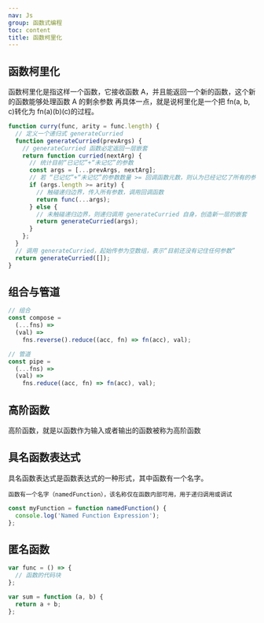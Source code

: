 ```yaml
---
nav: Js
group: 函数式编程
toc: content
title: 函数柯里化
---
```


## 函数柯里化

函数柯里化是指这样一个函数，它接收函数 A，并且能返回一个新的函数，这个新的函数能够处理函数 A 的剩余参数
再具体一点，就是说柯里化是一个把 fn(a, b, c)转化为 fn(a)(b)(c)的过程。

```js
function curry(func, arity = func.length) {
  // 定义一个递归式 generateCurried
  function generateCurried(prevArgs) {
    // generateCurried 函数必定返回一层嵌套
    return function curried(nextArg) {
      // 统计目前“已记忆”+“未记忆”的参数
      const args = [...prevArgs, nextArg];
      // 若 “已记忆”+“未记忆”的参数数量 >= 回调函数元数，则认为已经记忆了所有的参数
      if (args.length >= arity) {
        // 触碰递归边界，传入所有参数，调用回调函数
        return func(...args);
      } else {
        // 未触碰递归边界，则递归调用 generateCurried 自身，创造新一层的嵌套
        return generateCurried(args);
      }
    };
  }
  // 调用 generateCurried，起始传参为空数组，表示“目前还没有记住任何参数”
  return generateCurried([]);
}
```

## 组合与管道

```js
// 组合
const compose =
  (...fns) =>
  (val) =>
    fns.reverse().reduce((acc, fn) => fn(acc), val);

// 管道
const pipe =
  (...fns) =>
  (val) =>
    fns.reduce((acc, fn) => fn(acc), val);
```

## 高阶函数

高阶函数，就是以函数作为输入或者输出的函数被称为高阶函数

## 具名函数表达式

具名函数表达式是函数表达式的一种形式，其中函数有一个名字。

`函数有一个名字（namedFunction），该名称仅在函数内部可用，用于递归调用或调试`

```js
const myFunction = function namedFunction() {
  console.log('Named Function Expression');
};
```

## 匿名函数

```js
var func = () => {
  // 函数的代码块
};

var sum = function (a, b) {
  return a + b;
};
```
